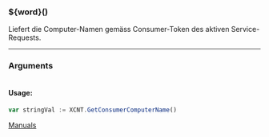 ﻿### ${word}()
Liefert die Computer-Namen gemäss Consumer-Token des aktiven Service-Requests.

----

### Arguments
```ts
```
#### Usage:
```ts
var stringVal := XCNT.GetConsumerComputerName()
```

[Manuals](https://manuals.opacc.ch/docs/doku2401/F-Script/ScriptBlockFunc.XCNT.GetConsumerComputerName.html)
